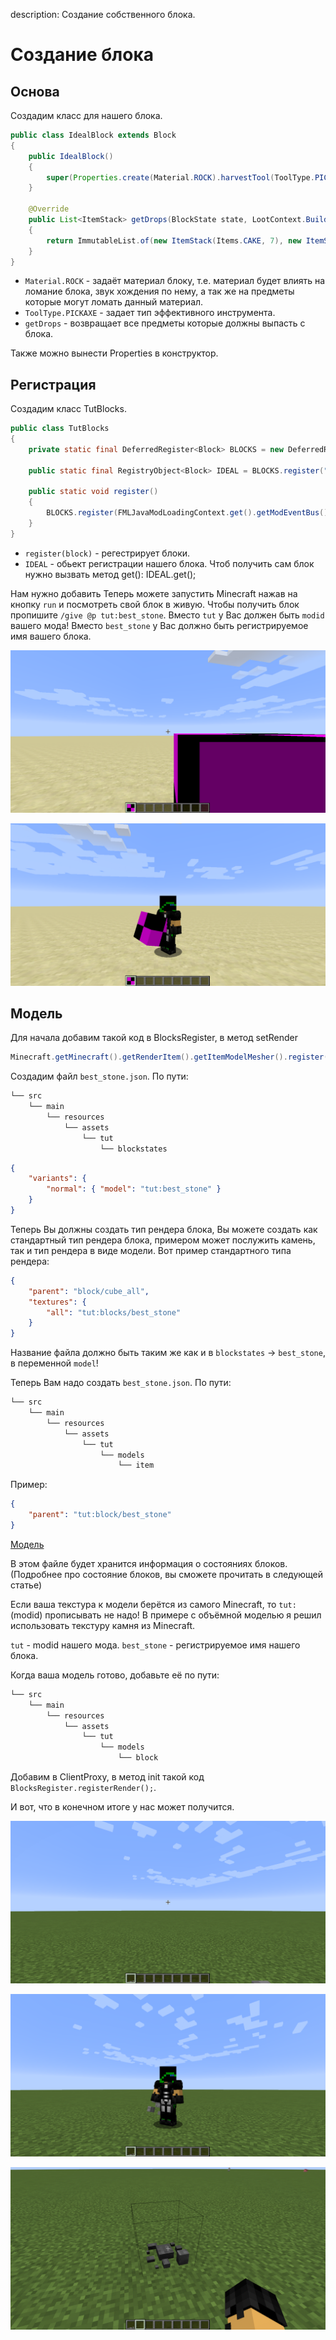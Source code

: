 description: Создание собственного блока.

# Создание блока

## Основа

Создадим класс для нашего блока.

```java
public class IdealBlock extends Block
{
    public IdealBlock()
    {
        super(Properties.create(Material.ROCK).harvestTool(ToolType.PICKAXE));
    }

    @Override
    public List<ItemStack> getDrops(BlockState state, LootContext.Builder builder)
    {
        return ImmutableList.of(new ItemStack(Items.CAKE, 7), new ItemStack(Items.TORCH, 1));
    }
}
```

* `Material.ROCK` - задаёт материал блоку, т.е. материал будет влиять на ломание блока, звук хождения по нему, а так же на предметы которые могут ломать данный материал.
* `ToolType.PICKAXE` - задает тип эффективного инструмента.
* `getDrops` - возвращает все предметы которые должны выпасть с блока.

Также можно вынести Properties в конструктор.

## Регистрация

Создадим класс TutBlocks.

```java
public class TutBlocks
{
    private static final DeferredRegister<Block> BLOCKS = new DeferredRegister<>(ForgeRegistries.BLOCKS, TestMod.MOD_ID);

    public static final RegistryObject<Block> IDEAL = BLOCKS.register("updater",  IdealBlock::new);

    public static void register()
    {
        BLOCKS.register(FMLJavaModLoadingContext.get().getModEventBus());
    }
}
```

* `register(block)` - регестрирует блоки.
* `IDEAL` - обьект регистрации нашего блока. Чтоб получить сам блок нужно вызвать метод get(): IDEAL.get();

Нам нужно добавить 
Теперь можете запустить Minecraft нажав на кнопку `run` и посмотреть свой блок в живую. Чтобы получить блок пропишите `/give @p tut:best_stone`.
Вместо `tut` у Вас должен быть `modid` вашего мода! Вместо `best_stone` у Вас должно быть регистрируемое имя вашего блока.

[![Блок от первого лица](images/face_first.png)](images/face_first.png)

[![Блок от третьего лица](images/face_three.png)](images/face_three.png)

## Модель

Для начала добавим такой код в BlocksRegister, в метод setRender
```java
Minecraft.getMinecraft().getRenderItem().getItemModelMesher().register(Item.getItemFromBlock(block), 0, new ModelResourceLocation(block.getRegistryName(), "inventory"));
```

Создадим файл `best_stone.json`. По пути:
```md
└── src    
    └── main
        └── resources
            └── assets
                └── tut
                    └── blockstates
```

```json
{
    "variants": {
        "normal": { "model": "tut:best_stone" }
    }
}
```

Теперь Вы должны создать тип рендера блока, Вы можете создать как стандартный тип рендера блока, примером может послужить камень, так и тип рендера в виде  модели. Вот пример стандартного типа рендера:

```json
{
    "parent": "block/cube_all",
    "textures": {
        "all": "tut:blocks/best_stone"
    }
}
```

Название файла должно быть таким же как и в `blockstates` -> `best_stone`, в переменной `model`!


Теперь Вам надо создать `best_stone.json`. По пути:
```md
└── src    
    └── main
        └── resources
            └── assets
                └── tut
                    └── models
                        └── item
```
Пример:
```json
{
    "parent": "tut:block/best_stone"
}
```

[Модель](https://yadi.sk/d/n9ehtKYk3LT9qv)

В этом файле будет хранится информация о состояниях блоков. (Подробнее про состояние блоков, вы сможете прочитать в следующей статье)

Если ваша текстура к модели берётся из самого Minecraft, то `tut:`(modid) прописывать не надо! В примере с объёмной моделью я решил использовать текстуру камня из Minecraft.

`tut` - modid нашего мода.
`best_stone` - регистрируемое имя нашего блока.

Когда ваша модель готово, добавьте её по пути:
```md
└── src    
    └── main
        └── resources
            └── assets
                └── tut
                    └── models
                        └── block
```

Добавим в ClientProxy, в метод init такой код  `BlocksRegister.registerRender();`.

И вот, что в конечном итоге у нас может получится.

[![Блок с моделью от первого лица](images/model_face_first.png)](images/model_face_first.png)

[![Блок с моделью от третьего лица](images/model_face_three.png)](images/model_face_three.png)

[![Блок с моделью на земле](images/model_on_ground.png)](images/model_on_ground.png)
